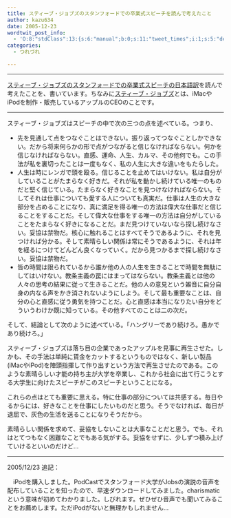 ```yaml
---
title: スティーブ・ジョブズのスタンフォードでの卒業式スピーチを読んで考えたこと
author: kazu634
date: 2005-12-23
wordtwit_post_info:
  - 'O:8:"stdClass":13:{s:6:"manual";b:0;s:11:"tweet_times";i:1;s:5:"delay";i:0;s:7:"enabled";i:1;s:10:"separation";s:2:"60";s:7:"version";s:3:"3.7";s:14:"tweet_template";b:0;s:6:"status";i:2;s:6:"result";a:0:{}s:13:"tweet_counter";i:2;s:13:"tweet_log_ids";a:1:{i:0;i:2227;}s:9:"hash_tags";a:0:{}s:8:"accounts";a:1:{i:0;s:7:"kazu634";}}'
categories:
  - つれづれ

---
```

<div class="section">
<hr />
</p> 
  
<p>
<a href="http://www.geocities.jp/yoma1991/2005/steve-jobs-address.html" onclick="__gaTracker('send', 'event', 'outbound-article', 'http://www.geocities.jp/yoma1991/2005/steve-jobs-address.html', 'スティーブ・ジョブズのスタンフォードでの卒業式スピーチの日本語訳');" target="blank">スティーブ・ジョブズのスタンフォードでの卒業式スピーチの日本語訳</a>を読んで考えたことを、書いています。ちなみに<a href="http://ja.wikipedia.org/wiki/%E3%82%B9%E3%83%86%E3%82%A3%E3%83%BC%E3%83%96%E3%83%BB%E3%82%B8%E3%83%A7%E3%83%96%E3%82%BA" onclick="__gaTracker('send', 'event', 'outbound-article', 'http://ja.wikipedia.org/wiki/%E3%82%B9%E3%83%86%E3%82%A3%E3%83%BC%E3%83%96%E3%83%BB%E3%82%B8%E3%83%A7%E3%83%96%E3%82%BA', 'スティーブ・ジョブズ');" target="blank">スティーブ・ジョブズ</a>とは、iMacやiPodを制作・販売しているアップルのCEOのことです。
</p>
  
<hr />
</p> 
  
<p>
    スティーブ・ジョブズはスピーチの中で次の三つの点を述べている。つまり、
</p>
  
<ul>
<li>
      先を見通して点をつなぐことはできない。振り返ってつなぐことしかできない。だから将来何らかの形で点がつながると信じなければならない。何かを信じなければならない。直感、運命、人生、カルマ、その他何でも。この手法が私を裏切ったことは一度もなく、私の人生に大きな違いをもたらした。
</li>
<li>
      人生は時にレンガで頭を殴る。信じることを止めてはいけない。私は自分がしていることがたまらなく好きだ。それが私を動かし続けている唯一のものだと堅く信じている。たまらなく好きなことを見つけなければならない。そしてそれは仕事についても愛する人についても真実だ。仕事は人生の大きな部分を占めることになり、真に満足を得る唯一の方法は偉大な仕事だと信じることをすることだ。そして偉大な仕事をする唯一の方法は自分がしていることをたまらなく好きになることだ。まだ見つけていないなら探し続けなさい。妥協は禁物だ。核心に触れることはすべてそうであるように、それを見つければ分かる。そして素晴らしい関係は常にそうであるように、それは年を経るにつけてどんどん良くなっていく。だから見つかるまで探し続けなさい。妥協は禁物だ。
</li>
<li>
      皆の時間は限られているから誰か他の人の人生を生きることで時間を無駄にしてはいけない。教条主義の罠にはまってはならない。教条主義とは他の人々の思考の結果に従って生きることだ。他の人の意見という雑音に自分自身の内なる声をかき消されないようにしよう。そして最も重要なことは、自分の心と直感に従う勇気を持つことだ。心と直感は本当になりたい自分をどういうわけか既に知っている。その他すべてのことは二の次だ。
</li>
</ul>
  
<p>
    そして、結論として次のように述べている。「ハングリーであり続けろ。愚かであり続けろ。」
</p></p> </p> 
  
<p>
    スティーブ・ジョブズは落ち目の企業であったアップルを見事に再生させた。しかも、その手法は単純に賃金をカットするというものではなく、新しい製品(iMacやiPod)を陣頭指揮して作り出すという方法で再生させたのである。このような素晴らしい才能の持ち主が大学を卒業し、これから社会に出て行こうとする大学生に向けたスピーチがこのスピーチということになる。
</p></p> 
  
<p>
    これらの点はとても重要に思える。特に仕事の部分については共感する。毎日やるからには、好きなことを仕事にしたいものだと思う。そうでなければ、毎日が退屈で、灰色の生活を送ることになりそうだから。
</p></p> 
  
<p>
    素晴らしい関係を求めて、妥協をしないことは大事なことだと思う。でも、それはとてつもなく困難なことでもある気がする。妥協をせずに、少しずつ積み上げていけるといいのだけど…
</p>
  
<hr />
  
<p>
    2005/12/23 追記：
</p></p> 
  
<p>
    　iPodを購入しました。PodCastでスタンフォード大学がJobsの演説の音声を配布していることを知ったので、早速ダウンロードしてみました。charismaticという意味が初めてわかりました。しびれます。ぜひぜひ音声でも聞いてみることをお薦めします。ただiPodがないと無理かもしれません…
</p>
</div>
